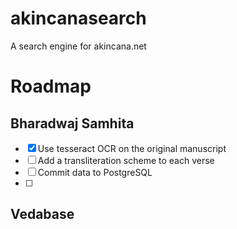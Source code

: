 # akincanasearch
A search engine for akincana.net

# Roadmap

## Bharadwaj Samhita

- [x] Use tesseract OCR on the original manuscript
- [ ] Add a transliteration scheme to each verse
- [ ] Commit data to PostgreSQL
- [ ] 

## Vedabase
